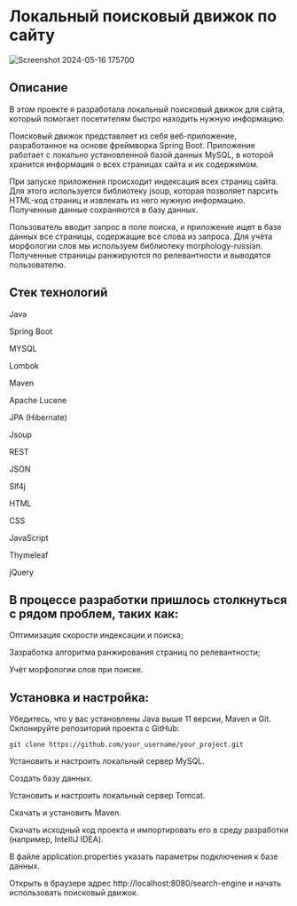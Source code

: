 # **Локальный поисковый движок по сайту**

![Screenshot 2024-05-16 175700](https://github.com/SlezaShaitana/10-4-chess-board/assets/132721004/1234658e-dc84-4ebb-8400-c1e17403c4d4)

## Описание

В этом проекте я разработала локальный поисковый движок для сайта, который помогает посетителям быстро находить нужную информацию. 


Поисковый движок представляет из себя веб-приложение, разработанное на основе фреймворка Spring Boot. Приложение работает с локально установленной базой данных MySQL, в которой хранится информация о всех страницах сайта и их содержимом.

При запуске приложения происходит индексация всех страниц сайта. Для этого используется библиотеку jsoup, которая позволяет парсить HTML-код страниц и извлекать из него нужную информацию. Полученные данные сохраняются в базу данных.

Пользователь вводит запрос в поле поиска, и приложение ищет в базе данных все страницы, содержащие все слова из запроса. Для учёта морфологии слов мы используем библиотеку morphology-russian. Полученные страницы ранжируются по релевантности и выводятся пользователю.


## Стек технологий
   
Java

Spring Boot

MYSQL

Lombok

Maven

Apache Lucene

JPA (Hibernate)

Jsoup

REST

JSON

Slf4j

HTML

CSS

JavaScript

Thymeleaf

jQuery


## В процессе разработки пришлось столкнуться с рядом проблем, таких как:

Оптимизация скорости индексации и поиска;

Зазработка алгоритма ранжирования страниц по релевантности;

Учёт морфологии слов при поиске.

## Установка и настройка:

Убедитесь, что у вас установлены Java выше 11 версии, Maven и Git.
Склонируйте репозиторий проекта с GitHub:

```
git clone https://github.com/your_username/your_project.git
```

Установить и настроить локальный сервер MySQL.

Создать базу данных.

Установить и настроить локальный сервер Tomcat.

Скачать и установить Maven.

Скачать исходный код проекта и импортировать его в среду разработки (например, IntelliJ IDEA).

В файле application.properties указать параметры подключения к базе данных.

Открыть в браузере адрес http://localhost:8080/search-engine и начать использовать поисковый движок.

